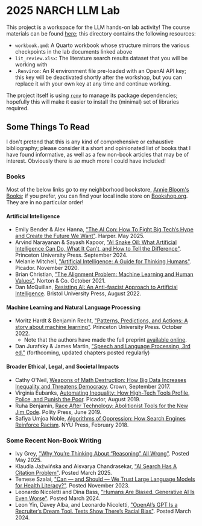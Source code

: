 # 2025 NARCH LLM Lab

This project is a workspace for the LLM hands-on lab activity!
The course materials can be found [here](https://dmice.ohsu.edu/bedricks/courses/narch_llm_summer_2025/); this directory contains the following resources:

- `workbook.qmd`: A Quarto workbook whose structure mirrors the various checkpoints in the lab documents linked above
- `lit_review.xlsx`: The literature search results dataset that you will be working with
- `.Renviron`: An R environment file pre-loaded with an OpenAI API key; this key will be deactivated shortly after the workshop, but you can replace it with your own key at any time and continue working.

The project itself is using [`renv`](https://rstudio.github.io/renv/articles/renv.html) to manage its package dependencies; hopefully this will make it easier to install the (minimal) set of libraries required.

## Some Things To Read

I don't pretend that this is any kind of comprehensive or exhaustive bibliography; please consider it a short and opinionated list of books that I have found informative, as well as a few non-book articles that may be of interest.
Obviously there is _so_ much more I could have included!

### Books

Most of the below links go to my neighborhood bookstore, [Annie Bloom's Books](https://annieblooms.com/); if you prefer, you can find your local indie store on [Bookshop.org](https://bookshop.org/).
They are in no particular order!

#### Artificial Intelligence

- Emily Bender & Alex Hanna, ["The AI Con: How To Fight Big Tech’s Hype and Create the Future We Want"](https://annieblooms.com/book/9780063418561). Harper. May 2025.
- Arvind Narayanan & Sayash Kapoor, ["AI Snake Oil: What Artificial Intelligence Can Do, What It Can't, and How to Tell the Difference"](https://annieblooms.com/book/9780691249131). Princeton University Press. September 2024.
- Melanie Mitchell, ["Artificial Intelligence: A Guide for Thinking Humans"](https://annieblooms.com/book/9781250758040). Picador. November 2020.
- Brian Christian, ["The Alignment Problem: Machine Learning and Human Values"](https://annieblooms.com/book/9780393868333). Norton & Co. October 2021.
- Dan McQuillan, [Resisting AI: An Anti-fascist Approach to Artificial Intelligence](https://annieblooms.com/book/9781529213508). Bristol University Press, August 2022.


#### Machine Learning and Natural Language Processing

- Moritz Hardt & Benjamin Recht, ["Patterns, Predictions, and Actions: A story about machine learning"](https://press.princeton.edu/books/hardcover/9780691233734/patterns-predictions-and-actions). Princeton University Press. October 2022.
  - Note that the authors have made the full preprint [available online](https://mlstory.org/).
- Dan Jurafsky & James Martin, ["Speech and Language Processing, 3rd ed."](https://web.stanford.edu/~jurafsky/slp3/) (forthcoming, updated chapters posted regularly)

#### Broader Ethical, Legal, and Societal Impacts

- Cathy O'Neil, [Weapons of Math Destruction: How Big Data Increases Inequality and Threatens Democracy](https://annieblooms.com/book/9780553418835). Crown, September 2017.
- Virginia Eubanks, [Automating Inequality: How High-Tech Tools Profile, Police, and Punish the Poor](https://annieblooms.com/book/9781250215789). Picador, August 2019.
- Ruha Benjamin, [Race After Technology: Abolitionist Tools for the New Jim Code](https://annieblooms.com/book/9781509526406). Polity Press, June 2019.
- Safiya Umjoa Noble, [ Algorithms of Oppression: How Search Engines Reinforce Racism](https://nyupress.org/9781479837243/algorithms-of-oppression/). NYU Press, February 2018.


### Some Recent Non-Book Writing

- Ivy Grey, ["Why You’re Thinking About “Reasoning” All Wrong"](https://www.wordrake.com/blog/youre-thinking-about-reasoning-wrong). Posted May 2025.
- Klaudia Jaźwińska and Aisvarya Chandrasekar, ["AI Search Has A Citation Problem"](https://www.cjr.org/tow_center/we-compared-eight-ai-search-engines-theyre-all-bad-at-citing-news.php). Posted March 2025.
- Temese Szalai, ["Can — and Should — We Trust Large Language Models for Health Literacy?"](https://www.healthliteracysolutions.org/blogs/iha-staff1/2023/11/27/can-and-should-we-trust-large-language-models-for). Posted November 2023.
- Leonardo Nicoletti and Dina Bass, ["Humans Are Biased. Generative AI Is Even Worse"](https://www.bloomberg.com/graphics/2023-generative-ai-bias/). Posted March 2024.
- Leon Yin, Davey Alba, and Leonardo Nicoletti, ["OpenAI’s GPT Is a Recruiter’s Dream Tool. Tests Show There’s Racial Bias"](https://www.bloomberg.com/graphics/2024-openai-gpt-hiring-racial-discrimination/). Posted March 2024.

